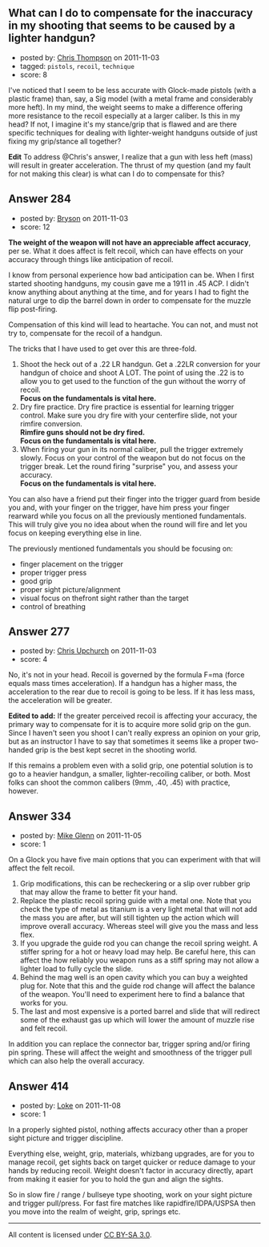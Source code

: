 ## What can I do to compensate for the inaccuracy in my shooting that seems to be caused by a lighter handgun?

- posted by: [Chris Thompson](https://stackexchange.com/users/-1/99-chris-thompson) on 2011-11-03
- tagged: `pistols`, `recoil`, `technique`
- score: 8

I've noticed that I seem to be less accurate with Glock-made pistols (with a plastic frame) than, say, a Sig model (with a metal frame and considerably more heft).  In my mind, the weight seems to make a difference offering more resistance to the recoil especially at a larger caliber.  Is this in my head? If not, I imagine it's my stance/grip that is flawed and are there specific techniques for dealing with lighter-weight handguns outside of just fixing my grip/stance all together?

**Edit** To address @Chris's answer, I realize that a gun with less heft (mass) will result in greater acceleration. The thrust of my question (and my fault for not making this clear) is what can I do to compensate for this? 


## Answer 284

- posted by: [Bryson](https://stackexchange.com/users/-1/32-bryson) on 2011-11-03
- score: 12

<strong>The weight of the weapon will not have an appreciable affect accuracy</strong>, per se. What it does affect is felt recoil, which can have effects on your accuracy through things like anticipation of recoil. 

I know from personal experience how bad anticipation can be. When I first started shooting handguns, my cousin gave me a 1911 in .45 ACP. I didn't know anything about anything at the time, and for years I had to fight the natural urge to dip the barrel down in order to compensate for the muzzle flip post-firing.

Compensation of this kind will lead to heartache. You can not, and must not try to, compensate for the recoil of a handgun. 

The tricks that I have used to get over this are three-fold. 

 1. Shoot the heck out of a .22 LR handgun. Get a .22LR conversion for
    your handgun of choice and shoot A LOT. The point of using the .22 is to
    allow you to get used to the function of the gun without the worry
    of recoil.<br /><strong>Focus on the
    fundamentals is vital here.</strong>
 2. Dry fire practice. Dry fire practice is essential for learning
    trigger control. Make sure you dry fire with your centerfire slide,
    not your rimfire conversion.
    <br /><strong>Rimfire guns should not be dry fired.</strong>
    <br /><strong>Focus on the fundamentals is vital here.</strong>
 3. When firing your gun in its normal caliber, pull the trigger
    extremely slowly. Focus on your control of the weapon but do not focus on the trigger
    break. Let the round firing "surprise" you, and assess your
    accuracy.<br /><strong>Focus on the fundamentals is vital
    here.</strong>

You can also have a friend put their finger into the trigger guard from beside you and, with your finger on the trigger, have him press your finger rearward while you focus on all the previously mentioned fundamentals. This will truly give you no idea about when the round will fire and let you focus on keeping everything else in line.

The previously mentioned fundamentals you should be focusing on:

 - finger placement on the trigger
 - proper trigger press
 - good grip
 - proper sight picture/alignment
 - visual focus on thefront sight rather than the target
 - control of breathing


## Answer 277

- posted by: [Chris Upchurch](https://stackexchange.com/users/-1/79-chris-upchurch) on 2011-11-03
- score: 4

No, it's not in your head.  Recoil is governed by the formula F=ma (force equals mass times acceleration).  If a handgun has a higher mass, the acceleration to the rear due to recoil is going to be less.  If it has less mass, the acceleration will be greater.  

**Edited to add:** If the greater perceived recoil is affecting your accuracy, the primary way to compensate for it is to acquire more solid grip on the gun.  Since I haven't seen you shoot I can't really express an opinion on your grip, but as an instructor I have to say that sometimes it seems like a proper two-handed grip is the best kept secret in the shooting world.

If this remains a problem even with a solid grip, one potential solution is to go to a heavier handgun, a smaller, lighter-recoiling caliber, or both.  Most folks can shoot the common calibers (9mm, .40, .45) with practice, however.


## Answer 334

- posted by: [Mike Glenn](https://stackexchange.com/users/-1/54-mike-glenn) on 2011-11-05
- score: 1

On a Glock you have five main options that you can experiment with that will affect the felt recoil. 

 1. Grip modifications, this can be recheckering or a slip over rubber grip that may allow the frame to better fit your hand.
 2. Replace the plastic recoil spring guide with a metal one. Note that you check the type of metal as titanium is a very light metal that will not add the mass you are after, but will still tighten up the action which will improve overall accuracy. Whereas steel will give you the mass and less flex. 
 3. If you upgrade the guide rod you can change the recoil spring weight. A stiffer spring for a hot or heavy load may help. Be careful here, this can affect the how reliably you weapon runs as a stiff spring may not allow a lighter load to fully cycle the slide.
 4. Behind the mag well is an open cavity which you can buy a weighted plug for. Note that this and the guide rod change will affect the balance of the weapon. You'll need to experiment here to find a balance that works for you.
 5. The last and most expensive is a ported barrel and slide that will redirect some of the exhaust gas up which will lower the amount of muzzle rise and felt recoil.

In addition you can replace the connector bar, trigger spring and/or firing pin spring. These will affect the weight and smoothness of the trigger pull which can also help the overall accuracy.


## Answer 414

- posted by: [Loke](https://stackexchange.com/users/-1/72-loke) on 2011-11-08
- score: 1

In a properly sighted pistol, nothing affects accuracy other than a proper sight picture and trigger discipline. 

Everything else, weight, grip, materials, whizbang upgrades, are for you to manage recoil, get sights back on target quicker or reduce damage to your hands by reducing recoil. Weight doesn't factor in accuracy directly, apart from making it easier for you to hold the gun and align the sights.

So in slow fire / range / bullseye type shooting, work on your sight picture and trigger pull/press. For fast fire matches like rapidfire/IDPA/USPSA then you move into the realm of weight, grip, springs etc.





---

All content is licensed under [CC BY-SA 3.0](https://creativecommons.org/licenses/by-sa/3.0/).
